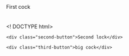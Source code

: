 <! DOCTYPE html>
<html lang="ru">
    <div class="first-button">First cock</div>

    <div class="second-button">Second lock</div>

    <div class="third-button">big cock</div>

<style>
.first-button {
 position: absolute;
 top: 10px;
}

.second-button {

}

.third-button {
    
}
</style>
</html>
